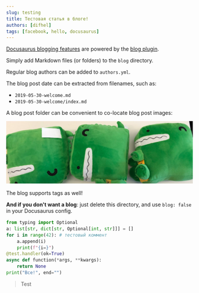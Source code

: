 ```yaml
---
slug: testing
title: Тестовая статья в блоге!
authors: [difhel]
tags: [facebook, hello, docusaurus]
---
```


[Docusaurus blogging features](https://docusaurus.io/docs/blog) are powered by the [blog plugin](https://docusaurus.io/docs/api/plugins/@docusaurus/plugin-content-blog).

Simply add Markdown files (or folders) to the `blog` directory.

Regular blog authors can be added to `authors.yml`.

The blog post date can be extracted from filenames, such as:

- `2019-05-30-welcome.md`
- `2019-05-30-welcome/index.md`

A blog post folder can be convenient to co-locate blog post images:

![Docusaurus Plushie](./docusaurus-plushie-banner.jpeg)

The blog supports tags as well!

**And if you don't want a blog**: just delete this directory, and use `blog: false` in your Docusaurus config.

```py title="/home/difhel/test.py"
from typing import Optional
a: list[str, dict[str, Optional[int, str]]] = []
for i in range(42): # тестовый коммент
    a.append(i)
    print(f"{i=}")
@test.handler(ok=True)
async def function(*args, **kwargs):
    return None
print("Все!", end="")
```
> Test
